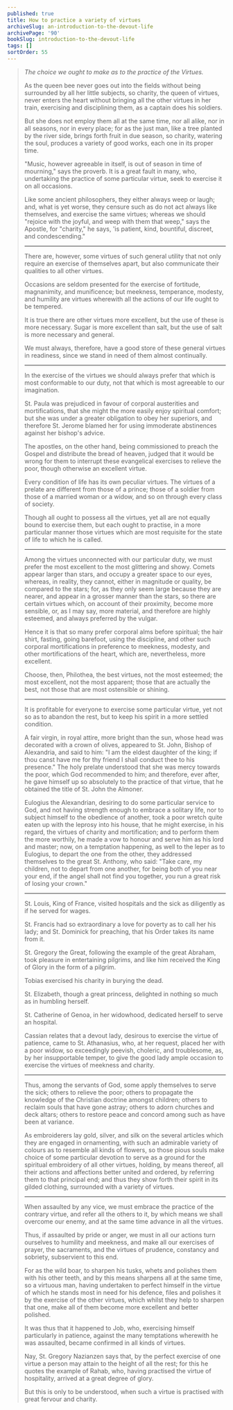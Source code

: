 ```yaml
---
published: true
title: How to practice a variety of virtues
archiveSlug: an-introduction-to-the-devout-life
archivePage: '90'
bookSlug: introduction-to-the-devout-life
tags: []
sortOrder: 55
---
```


> *The choice we ought to make as to the practice of the Virtues.*
>
> As the queen bee never goes out into the fields without being surrounded by all her little subjects, so charity, the queen of virtues, never enters the heart without bringing all the other virtues in her train, exercising and disciplining them, as a captain does his soldiers.
>
> But she does not employ them all at the same time, nor all alike, nor in all seasons, nor in every place; for as the just man, like a tree planted by the river side, brings forth fruit in due season, so charity, watering the soul, produces a variety of good works, each one in its proper time.
>
> "Music, however agreeable in itself, is out of season in time of mourning," says the proverb. It is a great fault in many, who, undertaking the practice of some particular virtue, seek to exercise it on all occasions.
>
> Like some ancient philosophers, they either always weep or laugh; and, what is yet worse, they censure such as do not act always like themselves, and exercise the same virtues; whereas we should "rejoice with the joyful, and weep with them that weep," says the Apostle, for "charity," he says, 'is patient, kind, bountiful, discreet, and condescending."
>
> ---
> 
> There are, however, some virtues of such general utility that not only require an exercise of themselves apart, but also communicate their qualities to all other virtues.
>
> Occasions are seldom presented for the exercise of fortitude, magnanimity, and munificence; but meekness, temperance, modesty, and humility are virtues wherewith all the actions of our life ought to be tempered.
>
> It is true there are other virtues more excellent, but the use of these is more necessary. Sugar is more excellent than salt, but the use of salt is more necessary and general.
>
> We must always, therefore, have a good store of these general virtues in readiness, since we stand in need of them almost continually.
>
> ---
>
> In the exercise of the virtues we should always prefer that which is most conformable to our duty, not that which is most agreeable to our imagination.
>
> St. Paula was prejudiced in favour of corporal austerities and mortifications, that she might the more easily enjoy spiritual comfort; but she was under a greater obligation to obey her superiors, and therefore St. Jerome blamed her for using immoderate abstinences against her bishop's advice.
>
> The apostles, on the other hand, being commissioned to preach the Gospel and distribute the bread of heaven, judged that it would be wrong for them to interrupt these evangelical exercises to relieve the poor, though otherwise an excellent virtue.
>
> Every condition of life has its own peculiar virtues. The virtues of a prelate are different from those of a prince; those of a soldier from those of a married woman or a widow, and so on through every class of society.
>
> Though all ought to possess all the virtues, yet all are not equally bound to exercise them, but each ought to practise, in a more particular manner those virtues which are most requisite for the state of life to which he is called.
>
> ---
>
> Among the virtues unconnected with our particular duty, we must prefer the most excellent to the most glittering and showy. Comets appear larger than stars, and occupy a greater space to our eyes, whereas, in reality, they cannot, either in magnitude or quality, be compared to the stars; for, as they only seem large because they are nearer, and appear in a grosser manner than the stars, so there are certain virtues which, on account of their proximity, become more sensible, or, as I may say, more material, and therefore are highly esteemed, and always preferred by the vulgar.
>
> Hence it is that so many prefer corporal alms before spiritual; the hair shirt, fasting, going barefoot, using the discipline, and other such corporal mortifications in preference to meekness, modesty, and other mortifications of the heart, which are, nevertheless, more excellent.
>
> Choose, then, Philothea, the best virtues, not the most esteemed; the most excellent, not the most apparent; those that are actually the best, not those that are most ostensible or shining.
>
> ---
>
> It is profitable for everyone to exercise some particular virtue, yet not so as to abandon the rest, but to keep his spirit in a more settled condition.
>
> A fair virgin, in royal attire, more bright than the sun, whose head was decorated with a crown of olives, appeared to St. John, Bishop of Alexandria, and said to him: "I am the eldest daughter of the king; if thou canst have me for thy friend I shall conduct thee to his presence." The holy prelate understood that she was mercy towards the poor, which God recommended to him; and therefore, ever after, he gave himself up so absolutely to the practice of that virtue, that he obtained the title of St. John the Almoner.
>
> Eulogius the Alexandrian, desiring to do some particular service to God, and not having strength enough to embrace a solitary life, nor to subject himself to the obedience of another, took a poor wretch quite eaten up with the leprosy into his house, that he might exercise, in his regard, the virtues of charity and mortification; and to perform them the more worthily, he made a vow to honour and serve him as his lord and master; now, on a temptation happening, as well to the leper as to Eulogius, to depart the one from the other, they addressed themselves to the great St. Anthony, who said: "Take care, my children, not to depart from one another, for being both of you near your end, if the angel shall not find you together, you run a great risk of losing your crown."
>
> ---
>
> St. Louis, King of France, visited hospitals and the sick as diligently as if he served for wages.
>
> St. Francis had so extraordinary a love for poverty as to call her his lady; and St. Dominick for preaching, that his Order takes its name from it.
>
> St. Gregory the Great, following the example of the great Abraham, took pleasure in entertaining pilgrims, and like him received the King of Glory in the form of a pilgrim.
>
> Tobias exercised his charity in burying the dead.
>
> St. Elizabeth, though a great princess, delighted in nothing so much as in humbling herself.
>
> St. Catherine of Genoa, in her widowhood, dedicated herself to serve an hospital.
>
> Cassian relates that a devout lady, desirous to exercise the virtue of patience, came to St. Athanasius, who, at her request, placed her with a poor widow, so exceedingly peevish, choleric, and troublesome, as, by her insupportable temper, to give the good lady ample occasion to exercise the virtues of meekness and charity.
>
> ---
>
> Thus, among the servants of God, some apply themselves to serve the sick; others to relieve the poor; others to propagate the knowledge of the Christian doctrine amongst children; others to reclaim souls that have gone astray; others to adorn churches and deck altars; others to restore peace and concord among such as have been at variance.
>
> As embroiderers lay gold, silver, and silk on the several articles which they are engaged in ornamenting, with such an admirable variety of colours as to resemble all kinds of flowers, so those pious souls make choice of some particular devotion to serve as a ground for the spiritual embroidery of all other virtues, holding, by means thereof, all their actions and affections better united and ordered, by referring them to that principal end; and thus they show forth their spirit in its gilded clothing, surrounded with a variety of virtues.
>
> ---
>
> When assaulted by any vice, we must embrace the practice of the contrary virtue, and refer all the others to it, by which means we shall overcome our enemy, and at the same time advance in all the virtues.
>
> Thus, if assaulted by pride or anger, we must in all our actions turn ourselves to humility and meekness, and make all our exercises of prayer, the sacraments, and the virtues of prudence, constancy and sobriety, subservient to this end.
>
> For as the wild boar, to sharpen his tusks, whets and polishes them with his other teeth, and by this means sharpens all at the same time, so a virtuous man, having undertaken to perfect himself in the virtue of which he stands most in need for his defence, files and polishes it by the exercise of the other virtues, which whilst they help to sharpen that one, make all of them become more excellent and better polished.
>
> It was thus that it happened to Job, who, exercising himself particularly in patience, against the many temptations wherewith he was assaulted, became confirmed in all kinds of virtues.
>
> Nay, St. Gregory Nazianzen says that, by the perfect exercise of one virtue a person may attain to the height of all the rest; for this he quotes the example of Rahab, who, having practised the virtue of hospitality, arrived at a great degree of glory.
>
> But this is only to be understood, when such a virtue is practised with great fervour and charity.
